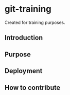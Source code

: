 # git-training
Created for training purposes.

## Introduction

## Purpose

## Deployment

## How to contribute